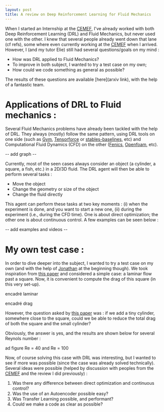 ```yaml
---
layout: post
title: A review on Deep Reinforcement Learning for Fluid Mechanics
---
```


When I started an Internship at the [CEMEF](http://www.cemef.mines-paristech.fr), I've already worked with both Deep Reinforcement Learning (DRL) and Fluid Mechanics, but never used one with the other. I knew that several people already went down that lane (cf refs), some where even currently working at the [CEMEF](http://www.cemef.mines-paristech.fr) when I arrived. However, I (and my tutor Elie) still had several questions/goals on my mind :

* How was DRL applied to Fluid Mechanics?
* To improve in both subject, I wanted to try a test case on my own;
* How could we code something as general as possible?

The results of these questions are available [here](arxiv link), with the help of a fantastic team.

# Applications of DRL to Fluid mechanics :

Several Fluid Mechanics problems have already been tackled with the help of DRL. They always (mostly) follow the same pattern, using DRL tools on one side (such as [Gym](), [Tensorforce]() or [stables-baselines](), etc) and Computational Fluid Dynamics (CFD) on the other ([Fenics](), [Openfoam](), etc).

-- add graph --

Currently, most of the seen cases always consider an object (a cylinder, a square, a fish, etc.) in a 2D/3D fluid. The DRL agent will then be able to perform several tasks :

* Move the object
* Change the geometry or size of the object
* Change the fluid directly

This agent can perform these tasks at two key moments : (i) when the experiment is done, and you want to start a new one, (ii) during the experiment (i.e., during the CFD time). One is about direct optimization; the other one is about continuous control. A few examples can be seen below :

-- add examples and videos --

# My own test case :

In order to dive deeper into the subject, I wanted to try a test case on my own (and with the help of [Jonathan](GitHub) at the beginning though). We took inspiration from [this paper](meliga) and considered a simple case: a laminar flow past a square. Now, it is convenient to compute the drag of this square (in this very set-up).

encadré laminar

encadré drag

However, the question asked by [this paper](meliga) was : if we add a tiny cylinder, somewhere close to the square, could we be able to reduce the total drag of both the square and the small cylinder?

Obviously, the answer is yes, and the results are shown below for several Reynols number :

ad figure Re = 40 and Re = 100

Now, of course solving this case with DRL was interesting, but I wanted to see if more was possible (since the case was already solved technically). Several ideas were possible (helped by discussion with peoples from the [CEMEF](a) and the review I did previously) :

1. Was there any difference between direct optimization and continuous control?
2. Was the use of an Autoencoder possible easy?
3. Was Transfer Learning possible, and performant?
4. Could we make a code as clear as possible?
